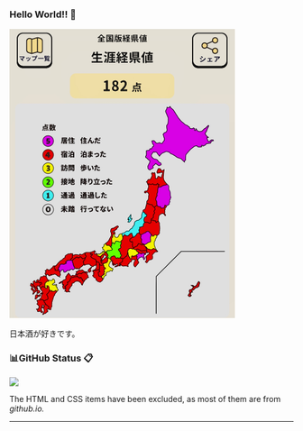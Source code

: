 ### Hello World!! 👋
<img width="400" alt="keikenchi" src="./keikenchi.jpg">

日本酒が好きです。

<!-- -->

### 📊GitHub Status 📋
<!-- Repository Status -->
<a href="https://github.com/huraicid/github-readme-stats">
  <img align="center" src="https://github-readme-stats.vercel.app/api?username=huraicid&theme=tokyonight&count_private=true" />
</a>

The HTML and CSS items have been excluded, as most of them are from *github.io.*

<!-- -->

---
<!--
NOTE: 見づらいので一旦コメントアウト
### Skills
The following skills are limited to those with >1 year of experience using them.
#### Programming Languages/Frameworks
[![My Skills](https://skillicons.dev/icons?i=c,cs,cpp,css,html,java,js,powershell,spring)](https://skillicons.dev)

#### Code Managements
[![My Skills](https://skillicons.dev/icons?i=git,github,gitlub)](https://skillicons.dev)

#### Containerizations & Orchestrations
[![My Skills](https://skillicons.dev/icons?i=docker)](https://skillicons.dev)

#### Databases
[![My Skills](https://skillicons.dev/icons?i=mysql,postgres)](https://skillicons.dev)

#### OS
[![My Skills](https://skillicons.dev/icons?i=linux,ubuntu,windows)](https://skillicons.dev)

#### IDEs/Build Tools
[![My Skills](https://skillicons.dev/icons?i=eclipse,maven,visualstudio,vscode)](https://skillicons.dev)

#### Others
[![My Skills](https://skillicons.dev/icons?i=discord,gmail,md,latex,notion)](https://skillicons.dev)
-->

<!-- -->

<!--
**huraicid/huraicid** is a ✨ _special_ ✨ repository because its `README.md` (this file) appears on your GitHub profile.

Here are some ideas to get you started:

- 🔭 I’m currently working on ...
- 🌱 I’m currently learning ...
- 👯 I’m looking to collaborate on ...
- 🤔 I’m looking for help with ...
- 💬 Ask me about ...
- 📫 How to reach me: ...
- 😄 Pronouns: ...
- ⚡ Fun fact: ...
-->
